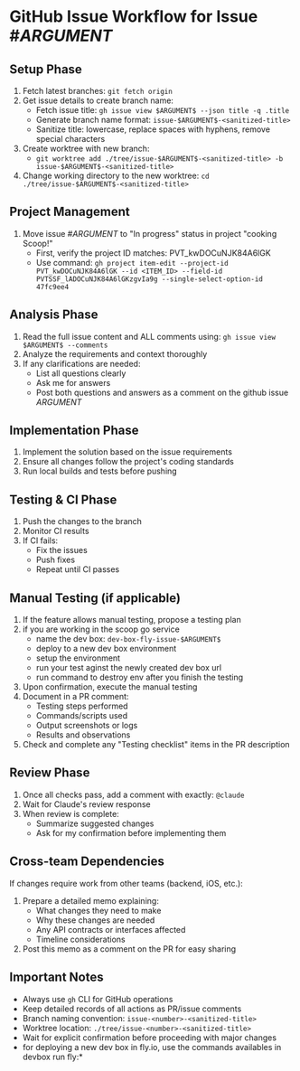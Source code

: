 # GitHub Issue Workflow for Issue #$ARGUMENT$

## Setup Phase
1. Fetch latest branches: `git fetch origin`
2. Get issue details to create branch name:
   - Fetch issue title: `gh issue view $ARGUMENT$ --json title -q .title`
   - Generate branch name format: `issue-$ARGUMENT$-<sanitized-title>`
   - Sanitize title: lowercase, replace spaces with hyphens, remove special characters
3. Create worktree with new branch:
   - `git worktree add ./tree/issue-$ARGUMENT$-<sanitized-title> -b issue-$ARGUMENT$-<sanitized-title>`
4. Change working directory to the new worktree: `cd ./tree/issue-$ARGUMENT$-<sanitized-title>`

## Project Management
1. Move issue #$ARGUMENT$ to "In progress" status in project "cooking Scoop!"
   - First, verify the project ID matches: PVT_kwDOCuNJK84A6lGK
   - Use command: `gh project item-edit --project-id PVT_kwDOCuNJK84A6lGK --id <ITEM_ID> --field-id PVTSSF_lADOCuNJK84A6lGKzgvIa9g --single-select-option-id 47fc9ee4`

## Analysis Phase
1. Read the full issue content and ALL comments using: `gh issue view $ARGUMENT$ --comments`
2. Analyze the requirements and context thoroughly
3. If any clarifications are needed:
   - List all questions clearly
   - Ask me for answers
   - Post both questions and answers as a comment on the github issue $ARGUMENT$

## Implementation Phase
1. Implement the solution based on the issue requirements
2. Ensure all changes follow the project's coding standards
3. Run local builds and tests before pushing

## Testing & CI Phase
1. Push the changes to the branch
2. Monitor CI results
3. If CI fails:
   - Fix the issues
   - Push fixes
   - Repeat until CI passes

## Manual Testing (if applicable)
1. If the feature allows manual testing, propose a testing plan
2. if you are working in the scoop go service
   - name the dev box: `dev-box-fly-issue-$ARGUMENT$`
   - deploy to a new dev box environment
   - setup the environment
   - run your test aginst the newly created dev box url
   - run command to destroy env after you finish the testing
3. Upon confirmation, execute the manual testing
4. Document in a PR comment:
   - Testing steps performed
   - Commands/scripts used
   - Output screenshots or logs
   - Results and observations
5. Check and complete any "Testing checklist" items in the PR description

## Review Phase
1. Once all checks pass, add a comment with exactly: `@claude`
2. Wait for Claude's review response
3. When review is complete:
   - Summarize suggested changes
   - Ask for my confirmation before implementing them

## Cross-team Dependencies
If changes require work from other teams (backend, iOS, etc.):
1. Prepare a detailed memo explaining:
   - What changes they need to make
   - Why these changes are needed
   - Any API contracts or interfaces affected
   - Timeline considerations
2. Post this memo as a comment on the PR for easy sharing

## Important Notes
- Always use `gh` CLI for GitHub operations
- Keep detailed records of all actions as PR/issue comments
- Branch naming convention: `issue-<number>-<sanitized-title>`
- Worktree location: `./tree/issue-<number>-<sanitized-title>`
- Wait for explicit confirmation before proceeding with major changes
- for deploying a new dev box in fly.io, use the commands availables in devbox run fly:*
